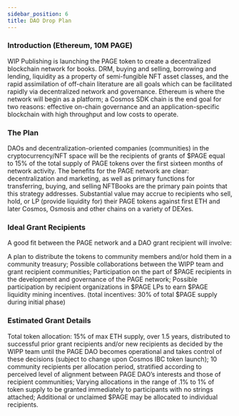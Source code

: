 ```yaml
---
sidebar_position: 6
title: DAO Drop Plan
---
```

### Introduction (Ethereum, 10M PAGE)


WIP Publishing is launching the PAGE token to create a decentralized blockchain network for books. DRM, buying and selling, borrowing and lending, liquidity as a property of semi-fungible NFT asset classes, and the rapid assimilation of off-chain literature are all goals which can be facilitated rapidly via decentralized network and governance. Ethereum is where the network will begin as a platform; a Cosmos SDK chain is the end goal for two reasons: effective on-chain governance and an application-specific blockchain with high throughput and low costs to operate.

### The Plan
DAOs and decentralization-oriented companies (communities) in the cryptocurrency/NFT space will be the recipients of grants of $PAGE equal to 15% of the total supply of PAGE tokens over the first sixteen months of network activity. The benefits for the PAGE network are clear: decentralization and marketing, as well as primary functions for transferring, buying, and selling NFTBooks are the primary pain points that this strategy addresses. Substantial value may accrue to recipients who sell, hold, or LP (provide liquidity for) their PAGE tokens against first ETH and later Cosmos, Osmosis and other chains on a variety of DEXes. 

### Ideal Grant Recipients


A good fit between the PAGE network and a DAO grant recipient will involve:

A plan to distribute the tokens to community members and/or hold them in a community treasury;
Possible collaborations between the WIPP team and grant recipient communities;
Participation on the part of $PAGE recipients in the development and governance of the PAGE network;
Possible participation by recipient organizations in $PAGE LPs to earn $PAGE liquidity mining incentives. (total incentives: 30% of total $PAGE supply during initial phase) 

### Estimated Grant Details


Total token allocation: 15% of max ETH supply, over 1.5 years, distributed to successful prior grant recipients and/or new recipients as decided by the WIPP team until the PAGE DAO becomes operational and takes control of these decisions (subject to change upon Cosmos IBC token launch);
10 community recipients per allocation period, stratified according to perceived level of alignment between PAGE DAO’s interests and those of recipient communities;
Varying allocations in the range of .1% to 1% of token supply to be granted immediately to participants with no strings attached;
Additional or unclaimed $PAGE may be allocated to individual recipients.